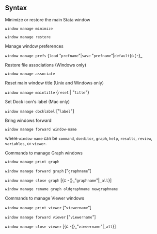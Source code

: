 ## Syntax

Minimize or restore the main Stata window

`window manage minimize`

`window manage restore`

Manage window preferences

`window manage prefs` {`load`
"`prefname`"\|`save` "`prefname`"\|`default`<span options=")-">{c
)-}_

Restore file associations (Windows only)

`window manage associate`

Reset main window title (Unix and Windows only)

`window manage maintitle` {`reset` \|
"`title`"}

Set Dock icon's label (Mac only)

`window manage docklabel` \["`label`"\]

Bring windows forward

`window manage forward window-name`

where `window-name` can be `command`, `doeditor`, `graph`, `help`,
`results`, `review`, `variables`, or `viewer`.

Commands to manage Graph windows

`window manage print graph`

`window manage forward graph` \["`graphname`"\]

`window manage close graph` \[<span options="-(">{c
-(}_"`graphname`"\|`_all`}\]

`window manage rename graph oldgraphname newgraphname`

Commands to manage Viewer windows

`window manage print viewer` \["`viewername`"\]

`window manage forward viewer` \["`viewername`"\]

`window manage close viewer` \[<span options="-(">{c
-(}_"`viewername`"\|`_all`}\]
